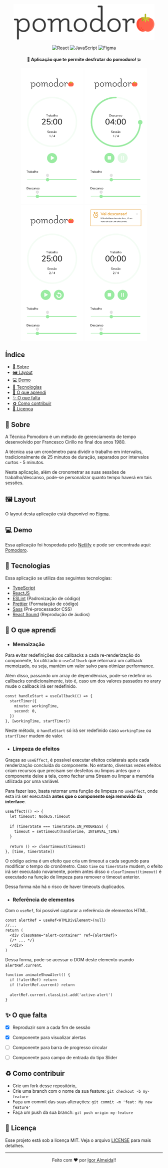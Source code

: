 <!-- Logo -->

<p align="center">
  <img alt="Project Logo" width="450px" src="./.github/logo.svg" />
<p>

<!-- Badges -->

<p align="center">
  <img alt="React" src="https://img.shields.io/badge/react%20-%2320232a.svg?&style=for-the-badge&logo=react"/>
  <img alt="JavaScript" src="https://img.shields.io/badge/typescript%20-%23323330.svg?style=for-the-badge&logo=typescript"/>
  <img alt="Figma" src="https://img.shields.io/badge/figma%20-%23F24E1E.svg?&style=for-the-badge&logo=figma&logoColor=white"/>
</p>

<!-- Description -->

<h4 align="center">
	🚀 Aplicação que te permite desfrutar do pomodoro! 💥
</h4>

<!-- Project Design -->

<p align="center">
  <img alt="Project Design 1" width="200px" src="./.github/design-1.jpg" />
  <img alt="Project Design 2" width="200px" src="./.github/design-2.jpg" />
  <img alt="Project Design 3" width="200px" src="./.github/design-3.jpg" />
  <img alt="Project Design 4" width="200px" src="./.github/design-4.jpg" />
<p>

<!-- Summary -->

<h2>Índice</h2>

- [:bookmark: Sobre](#bookmark-sobre)
- [:framed_picture: Layout](#framed_picture-layout)
- [:computer: Demo](#computer-demo)
- [:rocket: Tecnologias](#rocket-tecnologias)
- [:book: O que aprendi](#book-o-que-aprendi)
- [:sparkles: O que falta](#sparkles-o-que-falta)
- [:recycle: Como contribuir](#recycle-como-contribuir)
- [:memo: Licença](#memo-licença)

<a id="sobre"></a>

## :bookmark: Sobre

A Técnica Pomodoro é um método de gerenciamento de tempo desenvolvido por Francesco Cirillo no final dos anos 1980.

A técnica usa um cronômetro para dividir o trabalho em intervalos, tradicionalmente de 25 minutos de duração, separados por intervalos curtos - 5 minutos.

Nesta aplicação, além de cronometrar as suas sessões de trabalho/descanso, pode-se personalizar quanto tempo haverá em tais sessões.

<a id="layout"></a>

## :framed_picture: Layout

O layout desta aplicação está disponível no [Figma](https://www.figma.com/file/7u1JrbxEDbY72ZF6bYsX9N/Pomodoro-App?node-id=0%3A1).

<a id="demo"></a>

## :computer: Demo

Essa aplicação foi hospedada pelo [Netlify](https://www.netlify.com/) e pode ser encontrada aqui: [Pomodoro](https://pomodoro-iguzinho.netlify.app/).

<a id="tecnologias"></a>

## :rocket: Tecnologias

Essa aplicação se utiliza das seguintes tecnologias:

-  [TypeScript](https://www.typescriptlang.org/)
-  [ReactJS](https://reactjs.org/)
-  [ESLint](https://eslint.org/) (Padronização de código)
-  [Prettier](https://prettier.io/) (Formatação de código)
-  [Sass](https://sass-lang.com/) (Pré-processador CSS)
-  [React Sound](https://github.com/leoasis/react-sound) (Reprodução de áudios)

<a id="o-que-aprendi"></a>

## :book: O que aprendi
- ### Memoização
Para evitar redefinições dos callbacks a cada re-renderização do componente, foi utilizado o `useCallback` que retornará um callback memoizado, ou seja, mantém um valor salvo para otimizar performance.

Além disso, passando um array de dependências, pode-se redefinir os callbacks condicionalmente, isto é, caso um dos valores passados no arary mude o callback irá ser redefinido.
```tsx
const handleStart = useCallback(() => {
  startTimer({
    minute: workingTime,
    second: 0,
  })
}, [workingTime, startTimer])
```
Neste método, o `handleStart` só irá ser redefinido caso `workingTime` ou `startTimer` mudem de valor.

- ### Limpeza de efeitos
Graças ao `useEffect`, é possível executar efeitos colaterais após cada renderização concluída do componente. No entanto, diversas vezes efeitos criam recursos que precisam ser desfeitos ou limpos antes que o componente deixe a tela, como fechar uma Stream ou limpar a memória utilizada por uma variável.

Para fazer isso, basta retornar uma função de limpeza no `useEffect`, onde esta irá ser executada **antes que o componente seja removido da interface**.
```tsx
useEffect(() => {
  let timeout: NodeJS.Timeout

  if (timerState === TimerState.IN_PROGRESS) {
    timeout = setTimeout(handleTime, INTERVAL_TIME)
  }

  return () => clearTimeout(timeout)
}, [time, timerState])
```
O código acima é um efeito que cria um timeout a cada segundo para modificar o tempo do cronômetro. Caso `time` ou `timerState` mudem, o efeito irá ser executado novamente, porém antes disso o `clearTimeout(timeout)` é executado na função de limpeza para remover o timeout anterior.

Dessa forma não há o risco de haver timeouts duplicados.

- ### Referência de elementos
Com o `useRef`, foi possível capturar a referência de elementos HTML.
```tsx
const alertRef = useRef<HTMLDivElement>(null)
//...
return (
  <div className="alert-container" ref={alertRef}>
  {/* ... */}
  </div>
)
```
Dessa forma, pode-se acessar o DOM deste elemento usando `alertRef.current`.
```tsx
function animateShowAlert() {
  if (!alertRef) return
  if (!alertRef.current) return

  alertRef.current.classList.add('active-alert')
}
```

<a id="o-que-falta"></a>

## :sparkles: O que falta

- [x] Reproduzir som a cada fim de sessão
- [x] Componente para visualizar alertas
- [ ] Componente para barra de progresso circular
- [ ] Componente para campo de entrada do tipo Slider


<a id="como-contribuir"></a>

## :recycle: Como contribuir

- Crie um fork desse repositório,
- Crie uma branch com o nome da sua feature: `git checkout -b my-feature`
- Faça um commit das suas alterações: `git commit -m 'feat: My new feature'`
- Faça um push da sua branch: `git push origin my-feature`


<a id="licenca"></a>

## :memo: Licença

Esse projeto está sob a licença MIT. Veja o arquivo [LICENSE](LICENSE) para mais detalhes.

---
<p align="center">
  Feito com ❤️ por <a href="https://github.com/igooralm192" target="_blank">Igor Almeida</a>!!
</p>